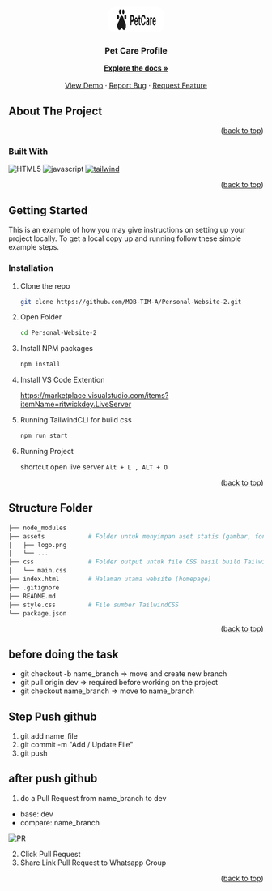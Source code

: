 <a id="readme-top"></a>

<!-- PROJECT LOGO -->
<br />
<div align="center">
<img src="./assets/logo.svg" style="background:white; padding: 0 1rem; border-radius: 1rem;" alt="Logo" width="80" height="50">

<h3 align="center">Pet Care Profile</h3>

  <p align="center">
    <a href="https://github.com/MOB-TIM-A/Personal-Website-2"><strong>Explore the docs »</strong></a>
    <br />
    <br />
    <a href="#">View Demo</a>
    &middot;
    <a href="https://github.com/MOB-TIM-A/Personal-Website-2/issues/new?labels=bug&template=bug-report---.md">Report Bug</a>
    &middot;
    <a href="https://github.com/MOB-TIM-A/Personal-Website-2/issues/new?labels=enhancement&template=feature-request---.md">Request Feature</a>
  </p>
</div>


<!-- ABOUT THE PROJECT -->
## About The Project


<!-- [![Product Name Screen Shot][product-screenshot]](https://example.com) -->


<p align="right">(<a href="#readme-top">back to top</a>)</p>



### Built With

![HTML5][HTML5] ![javascript][javascript] [![tailwind][tailwindcss.com]][tailwind-url]


<p align="right">(<a href="#readme-top">back to top</a>)</p>



<!-- GETTING STARTED -->
## Getting Started

This is an example of how you may give instructions on setting up your project locally.
To get a local copy up and running follow these simple example steps.


### Installation

1. Clone the repo
   ```sh
   git clone https://github.com/MOB-TIM-A/Personal-Website-2.git
   ```
2. Open Folder
   ```sh
   cd Personal-Website-2
   ```

3. Install NPM packages
   ```sh
   npm install
   ```
   
4. Install VS Code Extention
  
    https://marketplace.visualstudio.com/items?itemName=ritwickdey.LiveServer

5. Running TailwindCLI for build css
   ```sh
   npm run start
   ```

6. Running Project 
  
   shortcut open live server `Alt + L , ALT + O`

<p align="right">(<a href="#readme-top">back to top</a>)</p>





<!-- CONTRIBUTING -->
## Structure Folder

```sh
├── node_modules 
├── assets            # Folder untuk menyimpan aset statis (gambar, font, dsb)
│   ├── logo.png    
│   └── ...
├── css               # Folder output untuk file CSS hasil build Tailwind
│   └── main.css
├── index.html        # Halaman utama website (homepage)
├── .gitignore
├── README.md
├── style.css         # File sumber TailwindCSS
└── package.json

```


<p align="right">(<a href="#readme-top">back to top</a>)</p>

## before doing the task
- git checkout -b name_branch   => move and create new branch
- git pull origin dev   => required before working on the project
- git checkout name_branch => move to name_branch

## Step Push github

1. git add name_file
2. git commit -m "Add / Update File"
3. git push

## after push github
1. do a Pull Request from name_branch to dev
- base: dev
- compare: name_branch

![PR](https://dicoding-assets.sgp1.cdn.digitaloceanspaces.com/blog/wp-content/uploads/2024/05/image-6-770x415.png)

2. Click Pull Request
3. Share Link Pull Request to Whatsapp Group

<p align="right">(<a href="#readme-top">back to top</a>)</p>

<!-- MARKDOWN LINKS & IMAGES -->
<!-- https://www.markdownguide.org/basic-syntax/#reference-style-links -->
[HTML5]: https://img.shields.io/badge/HTML5-20232A?style=for-the-badge&logo=html5
[javascript]: https://img.shields.io/badge/javascript-20232A?style=for-the-badge&logo=javascript
[Tailwindcss.com]: https://img.shields.io/badge/Tailwind_CSS-20232A?style=for-the-badge&logo=tailwind-css
[Tailwind-url]: https://tailwindcss.com
